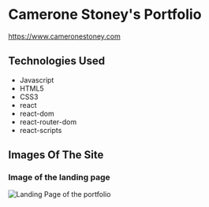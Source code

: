 # Camerone Stoney's Portfolio
https://www.cameronestoney.com

## Technologies Used
- Javascript
- HTML5
- CSS3
- react
- react-dom
- react-router-dom
- react-scripts

## Images Of The Site
### Image of the landing page
![Landing Page of the portfolio](/public/images/readme/landingPage.png)